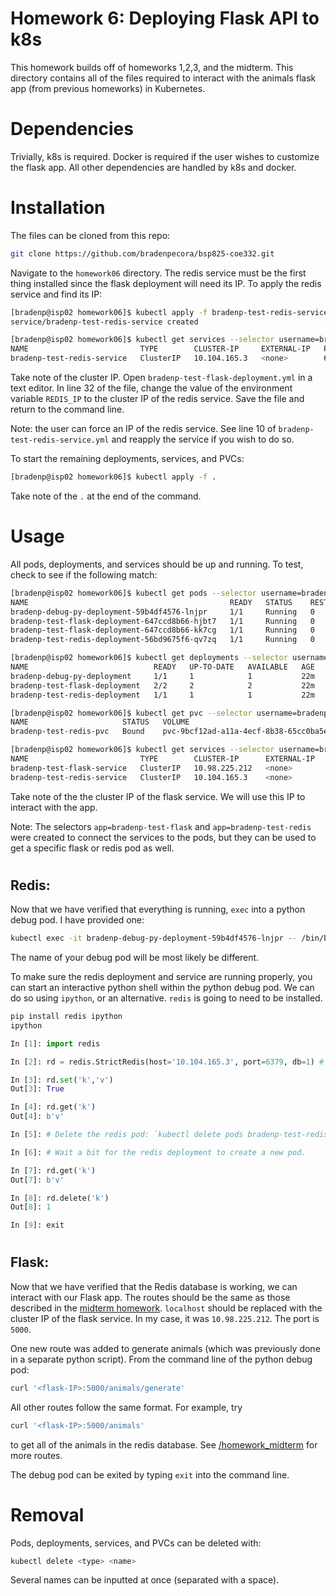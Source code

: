 # Homework 6: Deploying Flask API to k8s

This homework builds off of homeworks 1,2,3, and the midterm. This directory contains all of the files required to interact with the animals flask app (from previous homeworks) in Kubernetes.

# Dependencies

Trivially, k8s is required. Docker is required if the user wishes to customize the flask app. All other dependencies are handled by k8s and docker.

# Installation

The files can be cloned from this repo:

```bash
git clone https://github.com/bradenpecora/bsp825-coe332.git
```

Navigate to the `homework06` directory. The redis service must be the first thing installed since the flask deployment will need its IP. To apply the redis service and find its IP:

```bash
[bradenp@isp02 homework06]$ kubectl apply -f bradenp-test-redis-service.yml
service/bradenp-test-redis-service created
```
```bash
[bradenp@isp02 homework06]$ kubectl get services --selector username=bradenp
NAME                         TYPE        CLUSTER-IP     EXTERNAL-IP   PORT(S)    AGE
bradenp-test-redis-service   ClusterIP   10.104.165.3   <none>        6379/TCP   14s
```

Take note of the cluster IP. Open `bradenp-test-flask-deployment.yml` in a text editor. In line 32 of the file, change the value of the environment variable `REDIS_IP` to the cluster IP of the redis service. Save the file and return to the command line.

Note: the user can force an IP of the redis service. See line 10 of `bradenp-test-redis-service.yml` and reapply the service if you wish to do so.


To start the remaining deployments, services, and PVCs:

```bash
[bradenp@isp02 homework06]$ kubectl apply -f .
````

Take note of the `.` at the end of the command.

# Usage

All pods, deployments, and services should be up and running. To test, check to see if the following match:

```bash
[bradenp@isp02 homework06]$ kubectl get pods --selector username=bradenp
NAME                                             READY   STATUS    RESTARTS   AGE
bradenp-debug-py-deployment-59b4df4576-lnjpr     1/1     Running   0          43h
bradenp-test-flask-deployment-647ccd8b66-hjbt7   1/1     Running   0          3m21s
bradenp-test-flask-deployment-647ccd8b66-kk7cg   1/1     Running   0          3m21s
bradenp-test-redis-deployment-56bd9675f6-qv7zq   1/1     Running   0          42h
```

```bash
[bradenp@isp02 homework06]$ kubectl get deployments --selector username=bradenp
NAME                            READY   UP-TO-DATE   AVAILABLE   AGE
bradenp-debug-py-deployment     1/1     1            1           22m
bradenp-test-flask-deployment   2/2     2            2           22m
bradenp-test-redis-deployment   1/1     1            1           22m
```

```bash
[bradenp@isp02 homework06]$ kubectl get pvc --selector username=bradenp
NAME                     STATUS   VOLUME                                     CAPACITY   ACCESS MODES   STORAGECLASS   AGE
bradenp-test-redis-pvc   Bound    pvc-9bcf12ad-a11a-4ecf-8b38-65cc0ba5e2f3   1Gi        RWO            rbd            4d9h
```

```bash
[bradenp@isp02 homework06]$ kubectl get services --selector username=bradenp
NAME                         TYPE        CLUSTER-IP      EXTERNAL-IP   PORT(S)    AGE
bradenp-test-flask-service   ClusterIP   10.98.225.212   <none>        5000/TCP   23m
bradenp-test-redis-service   ClusterIP   10.104.165.3    <none>        6379/TCP   23m
```
Take note of the the cluster IP of the flask service. We will use this IP to interact with the app.

Note: The selectors `app=bradenp-test-flask` and `app=bradenp-test-redis` were created to connect the services to the pods, but they can be used to get a specific flask or redis pod as well.

#
## Redis:

Now that we have verified that everything is running, `exec` into a python debug pod. I have provided one:
```bash
kubectl exec -it bradenp-debug-py-deployment-59b4df4576-lnjpr -- /bin/bash
```
The name of your debug pod will be most likely be different. 

To make sure the redis deployment and service are running properly, you can start an interactive python shell within the python debug pod. We can do so using `ipython`, or an alternative. `redis` is going to need to be installed.

```bash
pip install redis ipython
ipython
```
```python
In [1]: import redis

In [2]: rd = redis.StrictRedis(host='10.104.165.3', port=6379, db=1) # Use db=1 to not interfere with database used by the flask app (db=0)

In [3]: rd.set('k','v')
Out[3]: True

In [4]: rd.get('k')
Out[4]: b'v'

In [5]: # Delete the redis pod: `kubectl delete pods bradenp-test-redis-deployment-56bd9675f6-ph9lv` from another shell.

In [6]: # Wait a bit for the redis deployment to create a new pod.

In [7]: rd.get('k')
Out[7]: b'v'

In [8]: rd.delete('k')
Out[8]: 1

In [9]: exit
```

#
## Flask:
Now that we have verified that the Redis database is working, we can interact with our Flask app. The routes should be the same as those described in the [midterm homework](https://github.com/bradenpecora/bsp825-coe332/tree/main/homework_midterm). `localhost` should be replaced with the cluster IP of the flask service. In my case, it was `10.98.225.212`. The port is `5000`.

One new route was added to generate animals (which was previously done in a separate python script). From the command line of the python debug pod:

```bash
curl '<flask-IP>:5000/animals/generate'
```

All other routes follow the same format. For example, try 
```bash
curl '<flask-IP>:5000/animals'
````
to get all of the animals in the redis database. See [/homework_midterm](https://github.com/bradenpecora/bsp825-coe332/tree/main/homework_midterm) for more routes.

The debug pod can be exited by typing `exit` into the command line.

# Removal

Pods, deployments, services, and PVCs can be deleted with:

```bash
kubectl delete <type> <name>
```
Several names can be inputted at once (separated with a space).